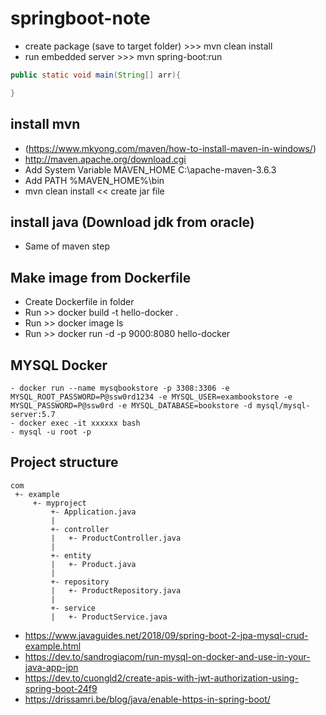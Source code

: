 # springboot-note

- create package (save to target folder) >>> mvn clean install
- run embedded server >>> mvn spring-boot:run

```java
public static void main(String[] arr){

}
```


## install mvn 
- (https://www.mkyong.com/maven/how-to-install-maven-in-windows/)
- http://maven.apache.org/download.cgi
- Add System Variable MAVEN_HOME  C:\apache-maven-3.6.3
- Add PATH %MAVEN_HOME%\bin
- mvn clean install  << create jar file

## install java (Download jdk from oracle)
- Same of maven step


## Make image from Dockerfile
- Create Dockerfile in folder
- Run >> docker build -t hello-docker .
- Run >> docker image ls
- Run >> docker run -d -p 9000:8080 hello-docker

## MYSQL Docker
```
- docker run --name mysqbookstore -p 3308:3306 -e MYSQL_ROOT_PASSWORD=P@ssw0rd1234 -e MYSQL_USER=exambookstore -e MYSQL_PASSWORD=P@ssw0rd -e MYSQL_DATABASE=bookstore -d mysql/mysql-server:5.7
- docker exec -it xxxxxx bash
- mysql -u root -p
```


## Project structure
```
com
 +- example
     +- myproject
         +- Application.java
         |
         +- controller
         |   +- ProductController.java      
         |
         +- entity
         |   +- Product.java   
         |
         +- repository
         |   +- ProductRepository.java
         |
         +- service
         |   +- ProductService.java
```



- https://www.javaguides.net/2018/09/spring-boot-2-jpa-mysql-crud-example.html
- https://dev.to/sandrogiacom/run-mysql-on-docker-and-use-in-your-java-app-jpn
- https://dev.to/cuongld2/create-apis-with-jwt-authorization-using-spring-boot-24f9
- https://drissamri.be/blog/java/enable-https-in-spring-boot/

